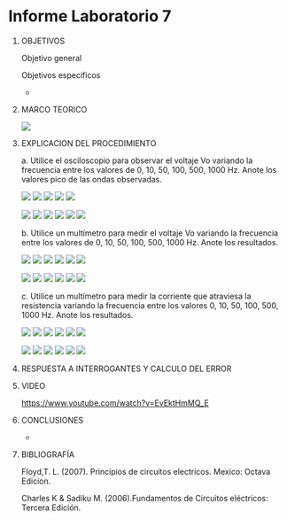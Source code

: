 # Informe Laboratorio 7
1. OBJETIVOS 

   Objetivo general

   Objetivos específicos
   
   * 
   
2. MARCO TEORICO

   ![](https://github.com/jlcastro5/InformeLaboratorio/blob/c597f921033f53fae5cd7d42b0888270b6273cba/WhatsApp%20Image%202021-11-12%20at%2000.22.47.jpeg)


3. EXPLICACION DEL PROCEDIMIENTO

   a. Utilice el osciloscopio para observar el voltaje Vo variando la frecuencia entre los 
   valores de 0, 10, 50, 100, 500, 1000 Hz. Anote los valores pico de las ondas observadas.

   ![](https://github.com/jlcastro5/Laboratorio7/blob/ef9b7498bcba20bd58e6a883fe015f403ad55a4c/0Hz.PNG)
   ![](https://github.com/jlcastro5/Laboratorio7/blob/ef9b7498bcba20bd58e6a883fe015f403ad55a4c/10Hz.PNG)
   ![](https://github.com/jlcastro5/Laboratorio7/blob/ef9b7498bcba20bd58e6a883fe015f403ad55a4c/100Hz.PNG)
   ![](https://github.com/jlcastro5/Laboratorio7/blob/ef9b7498bcba20bd58e6a883fe015f403ad55a4c/500Hz.PNG)
   ![](https://github.com/jlcastro5/Laboratorio7/blob/ef9b7498bcba20bd58e6a883fe015f403ad55a4c/1000Hz.PNG)
   
   ![](https://github.com/jlcastro5/Laboratorio7/blob/ef9b7498bcba20bd58e6a883fe015f403ad55a4c/0L.PNG)
   ![](https://github.com/jlcastro5/Laboratorio7/blob/ef9b7498bcba20bd58e6a883fe015f403ad55a4c/10L.PNG)
   ![](https://github.com/jlcastro5/Laboratorio7/blob/ef9b7498bcba20bd58e6a883fe015f403ad55a4c/50L.PNG)
   ![](https://github.com/jlcastro5/Laboratorio7/blob/ef9b7498bcba20bd58e6a883fe015f403ad55a4c/100L.PNG)
   ![](https://github.com/jlcastro5/Laboratorio7/blob/ef9b7498bcba20bd58e6a883fe015f403ad55a4c/500L.PNG)
   ![](https://github.com/jlcastro5/Laboratorio7/blob/ef9b7498bcba20bd58e6a883fe015f403ad55a4c/1000L.PNG)
   
   
   
   b. Utilice un multímetro para medir el voltaje Vo variando la frecuencia entre los valores 
   de 0, 10, 50, 100, 500, 1000 Hz. Anote los resultados. 
   
   ![](https://github.com/jlcastro5/Laboratorio7/blob/ef9b7498bcba20bd58e6a883fe015f403ad55a4c/0V.PNG)
   ![](https://github.com/jlcastro5/Laboratorio7/blob/ef9b7498bcba20bd58e6a883fe015f403ad55a4c/10V.PNG)
   ![](https://github.com/jlcastro5/Laboratorio7/blob/ef9b7498bcba20bd58e6a883fe015f403ad55a4c/100V.PNG)
   ![](https://github.com/jlcastro5/Laboratorio7/blob/ef9b7498bcba20bd58e6a883fe015f403ad55a4c/50V.PNG)
   ![](https://github.com/jlcastro5/Laboratorio7/blob/ef9b7498bcba20bd58e6a883fe015f403ad55a4c/500V.PNG)
   ![](https://github.com/jlcastro5/Laboratorio7/blob/ef9b7498bcba20bd58e6a883fe015f403ad55a4c/1000V.PNG)
   
   ![](https://github.com/jlcastro5/Laboratorio7/blob/ef9b7498bcba20bd58e6a883fe015f403ad55a4c/0LV.PNG)
   ![](https://github.com/jlcastro5/Laboratorio7/blob/ef9b7498bcba20bd58e6a883fe015f403ad55a4c/10LV.PNG)
   ![](https://github.com/jlcastro5/Laboratorio7/blob/ef9b7498bcba20bd58e6a883fe015f403ad55a4c/50LV.PNG)
   ![](https://github.com/jlcastro5/Laboratorio7/blob/ef9b7498bcba20bd58e6a883fe015f403ad55a4c/100LV.PNG)
   ![](https://github.com/jlcastro5/Laboratorio7/blob/ef9b7498bcba20bd58e6a883fe015f403ad55a4c/500LV.PNG)
   ![](https://github.com/jlcastro5/Laboratorio7/blob/ef9b7498bcba20bd58e6a883fe015f403ad55a4c/1000LV.PNG)
   
  
   
   c. Utilice un multímetro para medir la corriente que atraviesa la resistencia variando la 
   frecuencia entre los valores 0, 10, 50, 100, 500, 1000 Hz. Anote los resultados. 
   
   ![](https://github.com/jlcastro5/Laboratorio7/blob/ef9b7498bcba20bd58e6a883fe015f403ad55a4c/A0.PNG)
   ![](https://github.com/jlcastro5/Laboratorio7/blob/ef9b7498bcba20bd58e6a883fe015f403ad55a4c/A10.PNG)
   ![](https://github.com/jlcastro5/Laboratorio7/blob/ef9b7498bcba20bd58e6a883fe015f403ad55a4c/A50.PNG)
   ![](https://github.com/jlcastro5/Laboratorio7/blob/ef9b7498bcba20bd58e6a883fe015f403ad55a4c/A100.PNG)
   ![](https://github.com/jlcastro5/Laboratorio7/blob/ef9b7498bcba20bd58e6a883fe015f403ad55a4c/A500.PNG)
   ![](https://github.com/jlcastro5/Laboratorio7/blob/ef9b7498bcba20bd58e6a883fe015f403ad55a4c/1000A.PNG)
   
    ![](https://github.com/jlcastro5/Laboratorio7/blob/ef9b7498bcba20bd58e6a883fe015f403ad55a4c/0LA.PNG)
   ![](https://github.com/jlcastro5/Laboratorio7/blob/ef9b7498bcba20bd58e6a883fe015f403ad55a4c/10LA.PNG)
   ![](https://github.com/jlcastro5/Laboratorio7/blob/ef9b7498bcba20bd58e6a883fe015f403ad55a4c/50LA.PNG)
   ![](https://github.com/jlcastro5/Laboratorio7/blob/ef9b7498bcba20bd58e6a883fe015f403ad55a4c/100LA.PNG)
   ![](https://github.com/jlcastro5/Laboratorio7/blob/ef9b7498bcba20bd58e6a883fe015f403ad55a4c/500LA.PNG)
   ![](https://github.com/jlcastro5/Laboratorio7/blob/ef9b7498bcba20bd58e6a883fe015f403ad55a4c/1000LA.PNG)
   
   
    
4. RESPUESTA A INTERROGANTES Y CALCULO DEL ERROR



5. VIDEO

    https://www.youtube.com/watch?v=EvEktHmMQ_E

6. CONCLUSIONES

     *	


7. BIBLIOGRAFÍA 

   Floyd,T. L. (2007). Principios de circuitos electricos. Mexico: Octava Edicion.
 
   Charles K & Sadiku M. (2006).Fundamentos de Circuitos eléctricos: Tercera Edición.
